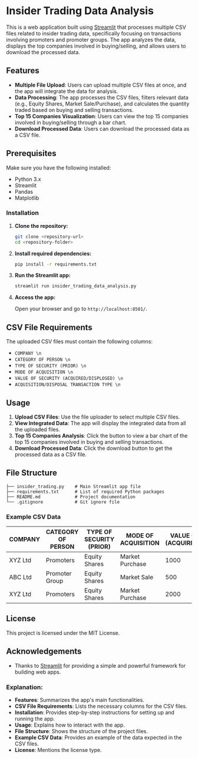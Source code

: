 # Insider Trading Data Analysis

This is a web application built using [Streamlit](https://streamlit.io/) that processes multiple CSV files related to insider trading data, specifically focusing on transactions involving promoters and promoter groups. The app analyzes the data, displays the top companies involved in buying/selling, and allows users to download the processed data.

## Features

- **Multiple File Upload**: Users can upload multiple CSV files at once, and the app will integrate the data for analysis.
- **Data Processing**: The app processes the CSV files, filters relevant data (e.g., Equity Shares, Market Sale/Purchase), and calculates the quantity traded based on buying and selling transactions.
- **Top 15 Companies Visualization**: Users can view the top 15 companies involved in buying/selling through a bar chart.
- **Download Processed Data**: Users can download the processed data as a CSV file.

## Prerequisites

Make sure you have the following installed:

- Python 3.x
- Streamlit
- Pandas
- Matplotlib

### Installation

1. **Clone the repository:**

   ```bash
   git clone <repository-url>
   cd <repository-folder>
   ```

2. **Install required dependencies:**

   ```bash
   pip install -r requirements.txt
   ```

3. **Run the Streamlit app:**

   ```bash
   streamlit run insider_trading_data_analysis.py
   ```

4. **Access the app:**

   Open your browser and go to `http://localhost:8501/`.

## CSV File Requirements

The uploaded CSV files must contain the following columns:

- `COMPANY \n`
- `CATEGORY OF PERSON \n`
- `TYPE OF SECURITY (PRIOR) \n`
- `MODE OF ACQUISITION \n`
- `VALUE OF SECURITY (ACQUIRED/DISPLOSED) \n`
- `ACQUISITION/DISPOSAL TRANSACTION TYPE \n`

## Usage

1. **Upload CSV Files**: Use the file uploader to select multiple CSV files.
2. **View Integrated Data**: The app will display the integrated data from all the uploaded files.
3. **Top 15 Companies Analysis**: Click the button to view a bar chart of the top 15 companies involved in buying and selling transactions.
4. **Download Processed Data**: Click the download button to get the processed data as a CSV file.

## File Structure

```
├── insider_trading.py    # Main Streamlit app file
├── requirements.txt      # List of required Python packages
├── README.md             # Project documentation
└── .gitignore            # Git ignore file
```

### Example CSV Data

| COMPANY                              | CATEGORY OF PERSON    | TYPE OF SECURITY (PRIOR)    | MODE OF ACQUISITION    | VALUE OF SECURITY (ACQUIRED/DISPLOSED)    | ACQUISITION/DISPOSAL TRANSACTION TYPE     |
|-----------------------------------------|-----------------------|-----------------------------|------------------------|-------------------------------------------|------------------------------------------|
| XYZ Ltd                                 | Promoters             | Equity Shares               | Market Purchase        | 1000                                      | Buy                                      |
| ABC Ltd                                 | Promoter Group        | Equity Shares               | Market Sale            | 500                                       | Sell                                     |
| XYZ Ltd                                 | Promoters             | Equity Shares               | Market Purchase        | 2000                                      | Buy                                      |

## License

This project is licensed under the MIT License.

## Acknowledgements

- Thanks to [Streamlit](https://streamlit.io/) for providing a simple and powerful framework for building web apps.

### Explanation:
- **Features**: Summarizes the app's main functionalities.
- **CSV File Requirements**: Lists the necessary columns for the CSV files.
- **Installation**: Provides step-by-step instructions for setting up and running the app.
- **Usage**: Explains how to interact with the app.
- **File Structure**: Shows the structure of the project files.
- **Example CSV Data**: Provides an example of the data expected in the CSV files.
- **License**: Mentions the license type.

